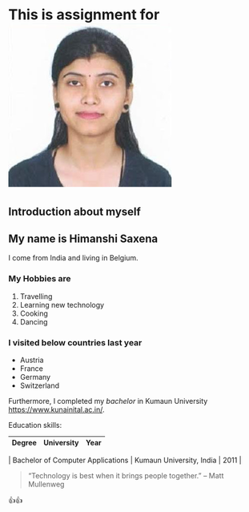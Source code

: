# This is assignment for ![HYF](./img/Himanshi_Saxena_Photo.jpeg)

## Introduction about myself

## My name is Himanshi Saxena

I come from India and living in Belgium.

### My Hobbies are

1. Travelling
2. Learning new technology
3. Cooking
4. Dancing

### I visited below countries last year

- Austria
- France
- Germany
- Switzerland

Furthermore, I completed my _bachelor_ in Kumaun University
<https://www.kunainital.ac.in/>.

Education skills:

| Degree | University | Year |
| ------ | ---------- | ---- |

| Bachelor of Computer Applications | Kumaun University, India | 2011 |

> “Technology is best when it brings people together.” – Matt Mullenweg

👍👍
